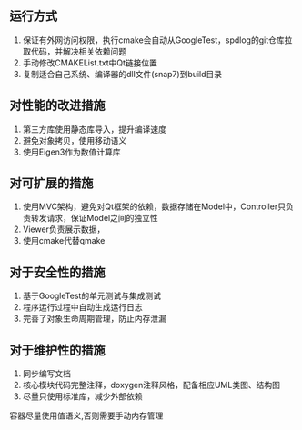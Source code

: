 ## 运行方式
1. 保证有外网访问权限，执行cmake会自动从GoogleTest，spdlog的git仓库拉取代码，并解决相关依赖问题
2. 手动修改CMAKEList.txt中Qt链接位置
3. 复制适合自己系统、编译器的dll文件(snap7)到build目录


## 对性能的改进措施
1. 第三方库使用静态库导入，提升编译速度
2. 避免对象拷贝，使用移动语义
3. 使用Eigen3作为数值计算库

## 对可扩展的措施
1. 使用MVC架构，避免对Qt框架的依赖，数据存储在Model中，Controller只负责转发请求，保证Model之间的独立性
2. Viewer负责展示数据，
3. 使用cmake代替qmake

## 对于安全性的措施
1. 基于GoogleTest的单元测试与集成测试
2. 程序运行过程中自动生成运行日志
3. 完善了对象生命周期管理，防止内存泄漏

## 对于维护性的措施
1. 同步编写文档
2. 核心模块代码完整注释，doxygen注释风格，配备相应UML类图、结构图
3. 尽量只使用标准库，减少外部依赖

容器尽量使用值语义,否则需要手动内存管理